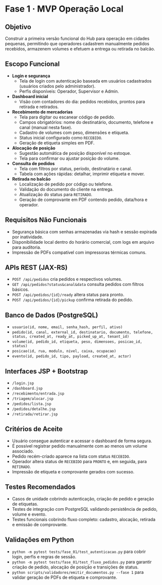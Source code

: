 ﻿# Fase 1 · MVP Operação Local

## Objetivo
Construir a primeira versão funcional do Hub para operação em cidades pequenas, permitindo que operadores cadastrem manualmente pedidos recebidos, armazenem volumes e efetuem a entrega ou retirada no balcão.

## Escopo Funcional
- **Login e segurança**
  - Tela de login com autenticação baseada em usuários cadastrados (usuários criados pelo administrador).
  - Perfis disponíveis: Operador, Supervisor e Admin.
- **Dashboard inicial**
  - Visão com contadores do dia: pedidos recebidos, prontos para retirada e retirados.
- **Recebimento de mercadorias**
  - Tela para digitar ou escanear código de pedido.
  - Campos obrigatórios: nome do destinatário, documento, telefone e canal (manual nesta fase).
  - Cadastro de volumes com peso, dimensões e etiqueta.
  - Status inicial configurado como `RECEBIDO`.
  - Geração de etiqueta simples em PDF.
- **Alocação de posição**
  - Sugestão automática de posição disponível no estoque.
  - Tela para confirmar ou ajustar posição do volume.
- **Consulta de pedidos**
  - Tela com filtros por status, período, destinatário e canal.
  - Tabela com ações rápidas: detalhar, imprimir etiqueta e mover.
- **Retirada no balcão**
  - Localização de pedido por código ou telefone.
  - Validação do documento do cliente na entrega.
  - Atualização do status para `RETIRADO`.
  - Geração de comprovante em PDF contendo pedido, data/hora e operador.

## Requisitos Não Funcionais
- Segurança básica com senhas armazenadas via hash e sessão expirada por inatividade.
- Disponibilidade local dentro do horário comercial, com logs em arquivo para auditoria.
- Impressão de PDFs compatível com impressoras térmicas comuns.

## APIs REST (JAX-RS)
- `POST /api/pedidos` cria pedidos e respectivos volumes.
- `GET /api/pedidos?status&canal&data` consulta pedidos com filtros básicos.
- `POST /api/pedidos/{id}/ready` altera status para pronto.
- `POST /api/pedidos/{id}/pickup` confirma retirada do pedido.

## Banco de Dados (PostgreSQL)
- `usuario(id, nome, email, senha_hash, perfil, ativo)`
- `pedido(id, canal, external_id, destinatario, documento, telefone, status, created_at, ready_at, picked_up_at, tenant_id)`
- `volume(id, pedido_id, etiqueta, peso, dimensoes, posicao_id, status)`
- `posicao(id, rua, modulo, nivel, caixa, ocupacao)`
- `evento(id, pedido_id, tipo, payload, created_at, actor)`

## Interfaces JSP + Bootstrap
- `/login.jsp`
- `/dashboard.jsp`
- `/recebimento/entrada.jsp`
- `/triagem/alocar.jsp`
- `/pedidos/lista.jsp`
- `/pedidos/detalhe.jsp`
- `/retirada/retirar.jsp`

## Critérios de Aceite
- Usuário consegue autenticar e acessar o dashboard de forma segura.
- É possível registrar pedido manualmente com ao menos um volume associado.
- Pedido recém-criado aparece na lista com status `RECEBIDO`.
- Operador altera status de `RECEBIDO` para `PRONTO` e, em seguida, para `RETIRADO`.
- Impressão de etiqueta e comprovante gerados com sucesso.

## Testes Recomendados
- Casos de unidade cobrindo autenticação, criação de pedido e geração de etiquetas.
- Testes de integração com PostgreSQL validando persistência de pedido, volume e evento.
- Testes funcionais cobrindo fluxo completo: cadastro, alocação, retirada e emissão de comprovante.

## Validações em Python
- `python -m pytest tests/fase_01/test_autenticacao.py` para cobrir login, perfis e regras de sessão.
- `python -m pytest tests/fase_01/test_fluxo_pedidos.py` para garantir criação de pedido, alocação de posição e transições de status.
- `python scripts/validadores/emitir_documentos.py --fase 1` para validar geração de PDFs de etiqueta e comprovante.
